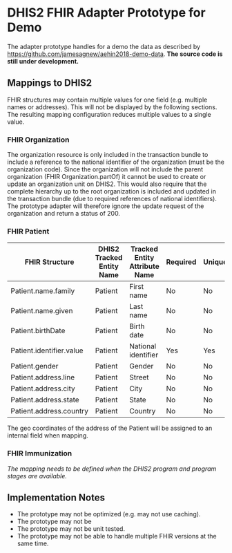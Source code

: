 # DHIS2 FHIR Adapter Prototype for Demo
The adapter prototype handles for a demo the data as described by https://github.com/jamesagnew/aehin2018-demo-data. __The source code is still under development.__
## Mappings to DHIS2
FHIR structures may contain multiple values for one field (e.g. multiple names or addresses). This will not be displayed by the following sections. The resulting mapping configuration reduces multiple values to a single value.
### FHIR Organization
The organization resource is only included in the transaction bundle to include a reference to the national identifier of the organization (must be the organization code). Since the organization will not include the parent organization (FHIR Organization.partOf) it cannot be used to create or update an organization unit on DHIS2. This would also require that the complete hierarchy up to the root organization is included and updated in the transaction bundle (due to required references of national identifiers). The prototype adapter will therefore ignore the update request of the organization and return a status of 200.
### FHIR Patient
| FHIR Structure           | DHIS2 Tracked Entity Name | Tracked Entity Attribute Name | Required | Unique |
|--------------------------|---------------------------|-------------------------------|----------|--------|
| Patient.name.family      | Patient                   | First name                    | No       | No     |
| Patient.name.given       | Patient                   | Last name                     | No       | No     |
| Patient.birthDate        | Patient                   | Birth date                    | No       | No     |
| Patient.identifier.value | Patient                   | National identifier           | Yes      | Yes    |
| Patient.gender           | Patient                   | Gender                        | No       | No     |
| Patient.address.line     | Patient                   | Street                        | No       | No     |
| Patient.address.city     | Patient                   | City                          | No       | No     |
| Patient.address.state    | Patient                   | State                         | No       | No     |
| Patient.address.country  | Patient                   | Country                       | No       | No     |

The geo coordinates of the address of the Patient will be assigned to an internal field when mapping. 
### FHIR Immunization
_The mapping needs to be defined when the DHIS2 program and program stages are available._
## Implementation Notes
- The prototype may not be optimized (e.g. may not use caching).
- The prototype may not be 
- The prototype may not be unit tested.
- The prototype may not be able to handle multiple FHIR versions at the same time.
